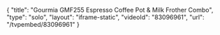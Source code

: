 {
    "title": "Gourmia GMF255 Espresso Coffee Pot & Milk Frother Combo",
    "type": "solo",
    "layout": "iframe-static",
    "videoId": "83096961",
    "url": "\/tvpembed\/83096961"
}